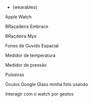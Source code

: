   -  (wearables)  


Apple Watch

BRaçadeira Embrace

BRaçdeira Myo

Fones de Ouvido Espacial

Medidor de temperatura

Medidor de pressão

Pulseiras 

Óculos Google Glass
minha foto usando

Interagir com o watch por gestos